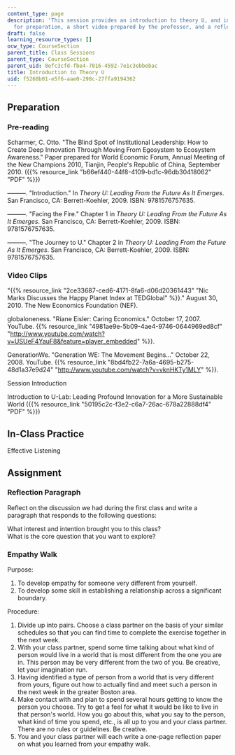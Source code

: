 ```yaml
---
content_type: page
description: 'This session provides an introduction to theory U, and includes materials
  for preparation, a short video prepared by the professor, and a reflection assignment. '
draft: false
learning_resource_types: []
ocw_type: CourseSection
parent_title: Class Sessions
parent_type: CourseSection
parent_uid: 8efc3cfd-fbe4-7016-4592-7e1c3ebbebac
title: Introduction to Theory U
uid: f5268b01-e5f6-aae0-298c-27ffa9194362
---
```

## Preparation

### Pre-reading

Scharmer, C. Otto. "The Blind Spot of Institutional Leadership: How to Create Deep Innovation Through Moving From Egosystem to Ecosystem Awareness." Paper prepared for World Economic Forum, Annual Meeting of the New Champions 2010, Tianjin, People's Republic of China, September 2010. ({{% resource_link "b66ef440-44f8-4109-bd1c-96db30418062" "PDF" %}})

———. "Introduction." In *Theory U: Leading From the Future As It Emerges*. San Francisco, CA: Berrett-Koehler, 2009. ISBN: 9781576757635.

———. "Facing the Fire." Chapter 1 in *Theory U: Leading From the Future As It Emerges*. San Francisco, CA: Berrett-Koehler, 2009. ISBN: 9781576757635.

———. "The Journey to U." Chapter 2 in *Theory U: Leading From the Future As It Emerges*. San Francisco, CA: Berrett-Koehler, 2009. ISBN: 9781576757635.

### Video Clips

"{{% resource_link "2ce33687-ced6-4171-8fa6-d06d20361443" "Nic Marks Discusses the Happy Planet Index at TEDGlobal" %}}." August 30, 2010. The New Economics Foundation (NEF).

globaloneness. "Riane Eisler: Caring Economics." October 17, 2007. YouTube. {{% resource_link "4981ae9e-5b09-4ae4-9746-0644969ed8cf" "http://www.youtube.com/watch?v=USUeF4YauF8&feature=player_embedded" %}}.

GenerationWe. "Generation WE: The Movement Begins…" October 22, 2008. YouTube. {{% resource_link "8bd4fb22-7a6a-4695-b275-48d1a37e9d24" "http://www.youtube.com/watch?v=vknHKTy1MLY" %}}.

Session Introduction

Introduction to U-Lab: Leading Profound Innovation for a More Sustainable World ({{% resource_link "50195c2c-f3e2-c6a7-26ac-678a22888df4" "PDF" %}})

## In-Class Practice

Effective Listening

## Assignment

### Reflection Paragraph

Reflect on the discussion we had during the first class and write a paragraph that responds to the following questions:

What interest and intention brought you to this class?    
What is the core question that you want to explore?

### Empathy Walk

Purpose:

1. To develop empathy for someone very different from yourself.
2. To develop some skill in establishing a relationship across a significant boundary.

Procedure:

1. Divide up into pairs. Choose a class partner on the basis of your similar schedules so that you can find time to complete the exercise together in the next week.
2. With your class partner, spend some time talking about what kind of person would live in a world that is most different from the one you are in. This person may be very different from the two of you. Be creative, let your imagination run.
3. Having identified a type of person from a world that is very different from yours, figure out how to actually find and meet such a person in the next week in the greater Boston area.
4. Make contact with and plan to spend several hours getting to know the person you choose. Try to get a feel for what it would be like to live in that person's world. How you go about this, what you say to the person, what kind of time you spend, etc., is all up to you and your class partner. There are no rules or guidelines. Be creative.
5. You and your class partner will each write a one-page reflection paper on what you learned from your empathy walk.